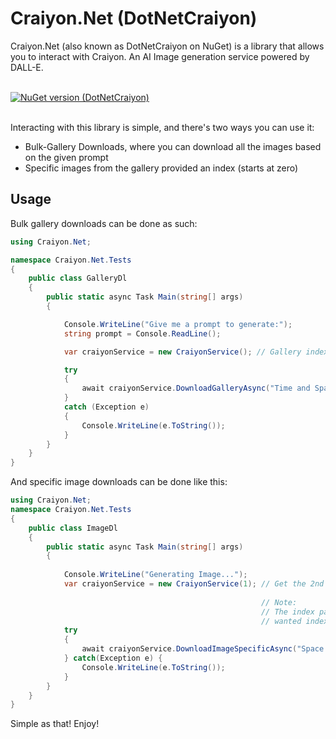 # Craiyon.Net (DotNetCraiyon)
Craiyon.Net (also known as DotNetCraiyon on NuGet) is a library that allows you to interact with Craiyon. An AI Image generation service powered by DALL-E.

<br>[![NuGet version (DotNetCraiyon)](https://img.shields.io/badge/nuget-Latest-blue?style=for-the-badge&logo=appveyor)](https://www.nuget.org/packages/DotNetCraiyon)

<br>
Interacting with this library is simple, and there's two ways you can use it:

* Bulk-Gallery Downloads, where you can download all the images based on the given prompt
* Specific images from the gallery provided an index (starts at zero)

## Usage

Bulk gallery downloads can be done as such:

```cs
using Craiyon.Net;

namespace Craiyon.Net.Tests
{
    public class GalleryDl
    {
        public static async Task Main(string[] args)
        {

            Console.WriteLine("Give me a prompt to generate:");
            string prompt = Console.ReadLine();

            var craiyonService = new CraiyonService(); // Gallery index isn't needed if you are downloading the entire gallery.

            try
            {
                await craiyonService.DownloadGalleryAsync("Time and Space merging into one", "testFolder");
            }
            catch (Exception e)
            {
                Console.WriteLine(e.ToString());
            }
        }
    }
}
```

And specific image downloads can be done like this:

```cs
using Craiyon.Net;
namespace Craiyon.Net.Tests
{
    public class ImageDl
    {
        public static async Task Main(string[] args)
        {
            
            Console.WriteLine("Generating Image...");
            var craiyonService = new CraiyonService(1); // Get the 2nd image within the image gallery.
            
                                                        // Note:
                                                        // The index parameter in the constructor is optional. You can set the     
                                                        // wanted index using SetGalleryIndex(index).
            try
            {
                await craiyonService.DownloadImageSpecificAsync("Space man", "specific.jpg");
            } catch(Exception e) {
                Console.WriteLine(e.ToString());
            }
        }
    }
}
```

Simple as that! Enjoy!
